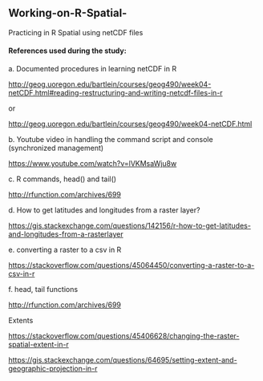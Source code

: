 ## Working-on-R-Spatial-
Practicing in R Spatial using netCDF files

#### References used during the study: 
a. Documented procedures in learning netCDF in R

http://geog.uoregon.edu/bartlein/courses/geog490/week04-netCDF.html#reading-restructuring-and-writing-netcdf-files-in-r

or 

http://geog.uoregon.edu/bartlein/courses/geog490/week04-netCDF.html


b. Youtube video in handling the command script and console (synchronized management)

https://www.youtube.com/watch?v=lVKMsaWju8w


c. R commands, head() and tail()

http://rfunction.com/archives/699


d. How to get latitudes and longitudes from a raster layer?

https://gis.stackexchange.com/questions/142156/r-how-to-get-latitudes-and-longitudes-from-a-rasterlayer


e. converting a raster to a csv in R

https://stackoverflow.com/questions/45064450/converting-a-raster-to-a-csv-in-r


f. head, tail functions

http://rfunction.com/archives/699


Extents

https://stackoverflow.com/questions/45406628/changing-the-raster-spatial-extent-in-r

https://gis.stackexchange.com/questions/64695/setting-extent-and-geographic-projection-in-r
